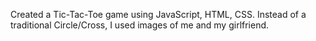 Created a Tic-Tac-Toe game using JavaScript, HTML, CSS. 
Instead of a traditional Circle/Cross, I used images of me and my girlfriend.
